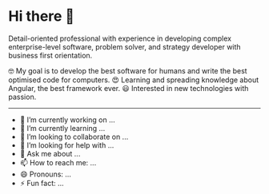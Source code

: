 # Hi there 👋

Detail-oriented professional with experience in developing complex enterprise-level software, problem solver, and strategy developer with business first orientation.

🤓 My goal is to develop the best software for humans and write the best optimised code for computers. 
😍 Learning and spreading knowledge about Angular, the best framework ever. 
😃 Interested in new technologies with passion. 



----

- 🔭 I’m currently working on ...
- 🌱 I’m currently learning ...
- 👯 I’m looking to collaborate on ...
- 🤔 I’m looking for help with ...
- 💬 Ask me about ...
- 📫 How to reach me: ...
- 😄 Pronouns: ...
- ⚡ Fun fact: ...
